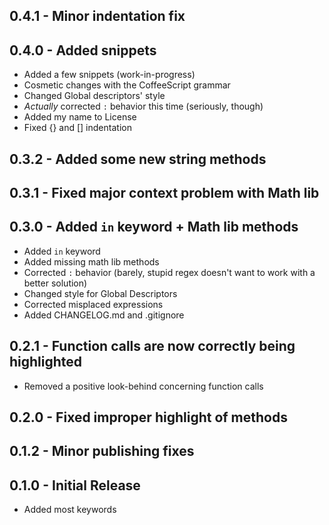 ## 0.4.1 - Minor indentation fix

## 0.4.0 - Added snippets
- Added a few snippets (work-in-progress)
- Cosmetic changes with the CoffeeScript grammar
- Changed Global descriptors' style
- *Actually* corrected `:` behavior this time (seriously, though)
- Added my name to License
- Fixed {} and [] indentation

## 0.3.2 - Added some new string methods

## 0.3.1 - Fixed major context problem with Math lib

## 0.3.0 - Added `in` keyword + Math lib methods
- Added `in` keyword
- Added missing math lib methods
- Corrected `:` behavior (barely, stupid regex doesn't want to work with a better solution)
- Changed style for Global Descriptors
- Corrected misplaced expressions
- Added CHANGELOG.md and .gitignore

## 0.2.1 - Function calls are now correctly being highlighted
- Removed a positive look-behind concerning function calls

## 0.2.0 - Fixed improper highlight of methods

## 0.1.2 - Minor publishing fixes

## 0.1.0 - Initial Release
- Added most keywords
